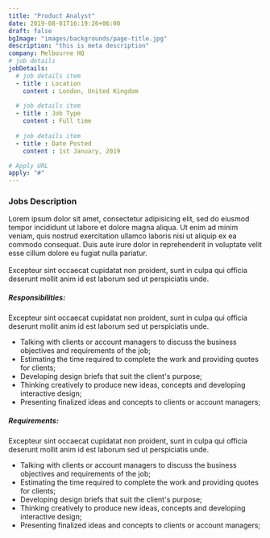 ```yaml
---
title: "Product Analyst"
date: 2019-08-01T16:19:26+06:00
draft: false
bgImage: "images/backgrounds/page-title.jpg"
description: "this is meta description"
company: Melbourne HQ
# job details
jobDetails:
  # job details item
  - title : Location
    content : London, United Kingdom
    
  # job details item
  - title : Job Type
    content : Full time
    
  # job details item
  - title : Date Posted
    content : 1st January, 2019

# Apply URL
apply: "#"
---
```


### Jobs Description

Lorem ipsum dolor sit amet, consectetur adipisicing elit, sed do eiusmod tempor incididunt ut labore
et dolore magna aliqua. Ut enim ad minim veniam, quis nostrud exercitation ullamco laboris nisi ut
aliquip ex ea commodo consequat. Duis aute irure dolor in reprehenderit in voluptate velit esse
cillum dolore eu fugiat nulla pariatur.
<br><br>
Excepteur sint occaecat cupidatat non proident, sunt in culpa qui officia deserunt mollit anim id est laborum
sed ut perspiciatis unde.

##### Responsibilities:

Excepteur sint occaecat cupidatat non proident, sunt in culpa qui officia deserunt mollit anim id est laborum sed ut perspiciatis unde.

* Talking with clients or account managers to discuss the business objectives and requirements of the job;
* Estimating the time required to complete the work and providing quotes for clients;
* Developing design briefs that suit the client's purpose;
* Thinking creatively to produce new ideas, concepts and developing interactive design;
* Presenting finalized ideas and concepts to clients or account managers;

##### Requirements:

Excepteur sint occaecat cupidatat non proident, sunt in culpa qui officia deserunt mollit anim id est laborum sed ut perspiciatis unde.

* Talking with clients or account managers to discuss the business objectives and requirements of the job;
* Estimating the time required to complete the work and providing quotes for clients;
* Developing design briefs that suit the client's purpose;
* Thinking creatively to produce new ideas, concepts and developing interactive design;
* Presenting finalized ideas and concepts to clients or account managers;